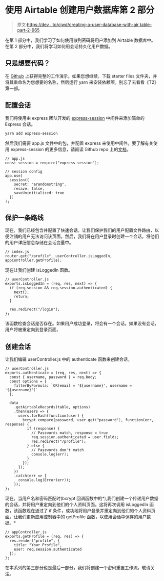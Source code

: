 # 使用 Airtable 创建用户数据库第 2 部分

> 原文:[https://dev . to/cjwd/creating-a-user-database-with-air table-part-2-965](https://dev.to/cjwd/creating-a-user-database-with-airtable-part-2-965)

在第 1 部分中，我们学习了如何使用散列密码将用户添加到 Airtable 数据库中。在第 2 部分中，我们将学习如何用会话持久化用户数据。

## [](#just-want-the-code)只是想要代码？

在 [Github](https://github.com/cjwd/user-database-airtable-tut) 上获得完整的工作演示。如果您想继续，下载 starter files 文件夹，并将其重命名为您想要的名称，然后运行 yarn 来安装依赖项。别忘了去看看《T2》第一部。

## [](#configuring-the-session)配置会话

我们将使用由 express 团队开发的 [express-session](https://github.com/expressjs/session) 中间件来添加简单的 Express 会话。

```
yarn add express-session 
```

然后我们需要 app.js 文件中的包，并配置 express 来使用中间件。要了解有关使用 express-session 的更多信息，请阅读 Github repo 上的[文档](https://github.com/expressjs/session)。

```
// app.js
const session = require("express-session");

// session config
app.use(
  session({
    secret: "arandomstring",
    resave: false,
    saveUninitialized: true
  })
); 
```

## [](#protecting-a-route)保护一条路线

现在，我们已经包含并配置了快速会话，让我们保护我们的用户配置文件路由，以便注销的用户无法访问该页面。然后，我们将在用户登录时创建一个会话，将他们的用户详细信息存储在会话变量中。

```
// index.js
router.get("/profile", userController.isLoggedIn, appController.getProfile); 
```

现在让我们创建 isLoggedIn 函数。

```
// userController.js
exports.isLoggedIn = (req, res, next) => {
  if (req.session && req.session.authenticated) {
    next();
    return;
  }

  res.redirect("/login");
}; 
```

该函数检查会话是否存在。如果用户成功登录，将会有一个会话。如果没有会话，用户将被重定向到登录页面。

## [](#creating-a-session)创建会话

让我们编辑 userController.js 中的 authenticate 函数来创建会话。

```
// userController.js
exports.authenticate = (req, res, next) => {
  const { username, password } = req.body;
  const options = {
    filterByFormula: `OR(email = '${username}', username = '${username}')`
  };

  data
    .getAirtableRecords(table, options)
    .then(users => {
      users.forEach(function(user) {
        bcrypt.compare(password, user.get("password"), function(err, response) {
          if (response) {
            // Passwords match, response = true
            req.session.authenticated = user.fields;
            res.redirect("/profile");
          } else {
            // Passwords don't match
            console.log(err);
          }
        });
      });
    })
    .catch(err => {
      console.log(Error(err));
    });
}; 
```

现在，当用户名和密码匹配时(bcrypt 回调函数中的*),我们创建一个传递用户数据的会话，并将用户重定向到他们的个人资料页面。这将再次调用 isLoggedIn 函数，该函数现在通过了 if 条件，成功地将用户登录并重定向到他们的个人资料页面。让我们更新应用控制器中的 getProfile 函数，以使用会话中保存的用户数据。* 

```
// appController.js
exports.getProfile = (req, res) => {
  res.render("profile", {
    title: "Your Profile",
    user: req.session.authenticated
  });
}; 
```

在本系列的第三部分也是最后一部分，我们将创建一个密码重置工作流。敬请关注。